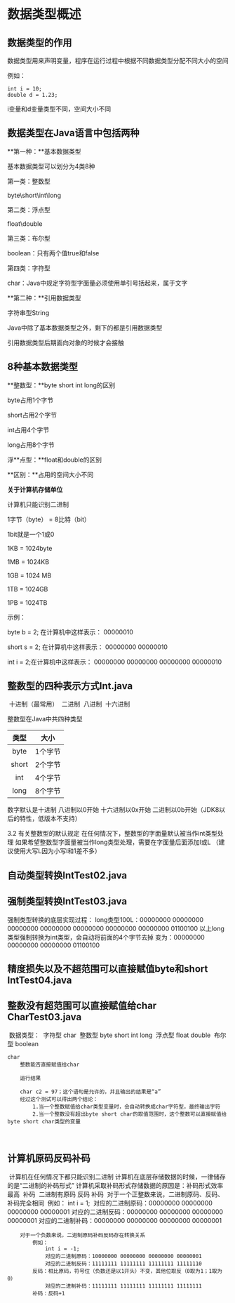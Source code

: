 # 数据类型概述

## 数据类型的作用

数据类型用来声明变量，程序在运行过程中根据不同数据类型分配不同大小的空间

例如：

```
int i = 10;
double d = 1.23;
```

i变量和d变量类型不同，空间大小不同

## 数据类型在Java语言中包括两种

**第一种：**基本数据类型

基本数据类型可以划分为4类8种

第一类：整数型

byte\short\int\long

第二类：浮点型

float\double

第三类：布尔型

boolean：只有两个值true和false

第四类：字符型

char：Java中规定字符型字面量必须使用单引号括起来，属于文字

**第二种：**引用数据类型

字符串型String

 

Java中除了基本数据类型之外，剩下的都是引用数据类型

引用数据类型后期面向对象的时候才会接触

 

## 8种基本数据类型

**整数型：**byte short int long的区别

byte占用1个字节

short占用2个字节

int占用4个字节

long占用8个字节

浮**点型：**float和double的区别

**区别：**占用的空间大小不同

 

**关于计算机存储单位**

计算机只能识别二进制

1字节（byte） = 8比特（bit）

1bit就是一个1或0

1KB = 1024byte

1MB = 1024KB

1GB = 1024 MB

1TB = 1024GB

1PB = 1024TB

 

示例：

byte b = 2; 在计算机中这样表示： 00000010

short s = 2; 在计算机中这样表示： 00000000 00000010

int i = 2;在计算机中这样表示： 00000000 00000000 00000000 00000010

## 整数型的四种表示方式Int.java

​	十进制（最常用）
​	二进制
​	八进制
​	十六进制
​	

整数型在Java中共四种类型

| 类型  |  大小   |
| :---: | :-----: |
| byte  | 1个字节 |
| short | 2个字节 |
|  int  | 4个字节 |
| long  | 8个字节 |

数字默认是十进制
八进制以0开始
十六进制以0x开始
二进制以0b开始（JDK8以后的特性，低版本不支持）

3.2 有关整数型的默认规定
	在任何情况下，整数型的字面量默认被当作int类型处理
	如果希望整数型字面量被当作long类型处理，需要在字面量后面添加l或L
	（建议使用大写L因为小写l和1差不多）
	

## 自动类型转换IntTest02.java

## 强制类型转换IntTest03.java

强制类型转换的底层实现过程：
	long类型100L：00000000 00000000 00000000 00000000 00000000 00000000 00000000 01100100
	以上long类型强制转换为int类型，会自动将前面的4个字节去掉
	变为：00000000 00000000 00000000 01100100

## 精度损失以及不超范围可以直接赋值byte和short IntTest04.java

## 整数没有超范围可以直接赋值给char  CharTest03.java

​	数据类型：
​		字符型 char
​		整数型 byte short int long 
​		浮点型 float double
​		布尔型 boolean
​		

	char
		整数能否直接赋值给char
		
		运行结果
		
		char c2 = 97；这个语句是允许的，并且输出的结果是“a”
		经过这个测试可以得出两个结论：
			1.当一个整数赋值给char类型变量时，会自动转换成char字符型，最终输出字符
			2.当一个整数没有超出byte short char的取值范围时，这个整数可以直接赋值给byte short char类型的变量

​		

## 计算机原码反码补码

​	计算机在任何情况下都只能识别二进制
​	计算机在底层存储数据的时候，一律储存的是“二进制的补码形式”
​	计算机采取补码形式存储数据的原因是：补码形式效率最高
​	补码
​		二进制有原码 反码 补码
​		对于一个正整数来说，二进制原码、反码、补码完全相同
​			例如：
​				int i = 1;
​				对应的二进制原码：00000000 00000000 00000000 00000001
​				对应的二进制反码：00000000 00000000 00000000 00000001
​				对应的二进制补码：00000000 00000000 00000000 00000001
​				

		对于一个负数来说，二进制原码补码反码存在转换关系
			例如：
				int i = -1;
				对应的二进制原码：10000000 00000000 00000000 00000001
				对应的二进制反码：11111111 11111111 11111111 11111110
			反码：相比原码，符号位（负数还是以1开头）不变，其他位取反（0取为1；1取为0）
				对应的二进制补码：11111111 11111111 11111111 11111111
			补码：反码+1
